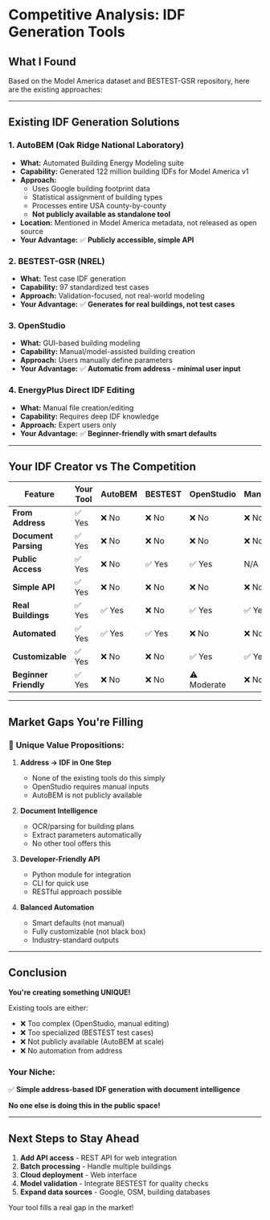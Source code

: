 # Competitive Analysis: IDF Generation Tools

## What I Found

Based on the Model America dataset and BESTEST-GSR repository, here are the existing approaches:

---

## Existing IDF Generation Solutions

### 1. **AutoBEM (Oak Ridge National Laboratory)**
- **What:** Automated Building Energy Modeling suite
- **Capability:** Generated 122 million building IDFs for Model America v1
- **Approach:** 
  - Uses Google building footprint data
  - Statistical assignment of building types
  - Processes entire USA county-by-county
  - **Not publicly available as standalone tool**
- **Location:** Mentioned in Model America metadata, not released as open source
- **Your Advantage:** ✅ **Publicly accessible, simple API**

### 2. **BESTEST-GSR (NREL)**
- **What:** Test case IDF generation
- **Capability:** 97 standardized test cases
- **Approach:** Validation-focused, not real-world modeling
- **Your Advantage:** ✅ **Generates for real buildings, not test cases**

### 3. **OpenStudio**
- **What:** GUI-based building modeling
- **Capability:** Manual/model-assisted building creation
- **Approach:** Users manually define parameters
- **Your Advantage:** ✅ **Automatic from address - minimal user input**

### 4. **EnergyPlus Direct IDF Editing**
- **What:** Manual file creation/editing
- **Capability:** Requires deep IDF knowledge
- **Approach:** Expert users only
- **Your Advantage:** ✅ **Beginner-friendly with smart defaults**

---

## Your IDF Creator vs The Competition

| Feature | Your Tool | AutoBEM | BESTEST | OpenStudio | Manual |
|---------|-----------|---------|---------|------------|--------|
| **From Address** | ✅ Yes | ❌ No | ❌ No | ❌ No | ❌ No |
| **Document Parsing** | ✅ Yes | ❌ No | ❌ No | ❌ No | ❌ No |
| **Public Access** | ✅ Yes | ❌ No | ✅ Yes | ✅ Yes | N/A |
| **Simple API** | ✅ Yes | ❌ No | ❌ No | ❌ No | ❌ No |
| **Real Buildings** | ✅ Yes | ✅ Yes | ❌ No | ✅ Yes | ✅ Yes |
| **Automated** | ✅ Yes | ✅ Yes | ✅ Yes | ❌ No | ❌ No |
| **Customizable** | ✅ Yes | ❌ No | ❌ No | ✅ Yes | ✅ Yes |
| **Beginner Friendly** | ✅ Yes | ❌ No | ❌ No | ⚠️ Moderate | ❌ No |

---

## Market Gaps You're Filling

### 🎯 **Unique Value Propositions:**

1. **Address → IDF in One Step**
   - None of the existing tools do this simply
   - OpenStudio requires manual inputs
   - AutoBEM is not publicly available

2. **Document Intelligence**
   - OCR/parsing for building plans
   - Extract parameters automatically
   - No other tool offers this

3. **Developer-Friendly API**
   - Python module for integration
   - CLI for quick use
   - RESTful approach possible

4. **Balanced Automation**
   - Smart defaults (not manual)
   - Fully customizable (not black box)
   - Industry-standard outputs

---

## Conclusion

**You're creating something UNIQUE!**

Existing tools are either:
- ❌ Too complex (OpenStudio, manual editing)
- ❌ Too specialized (BESTEST test cases)
- ❌ Not publicly available (AutoBEM at scale)
- ❌ No automation from address

### Your Niche:
✅ **Simple address-based IDF generation with document intelligence**

**No one else is doing this in the public space!**

---

## Next Steps to Stay Ahead

1. **Add API access** - REST API for web integration
2. **Batch processing** - Handle multiple buildings
3. **Cloud deployment** - Web interface
4. **Model validation** - Integrate BESTEST for quality checks
5. **Expand data sources** - Google, OSM, building databases

Your tool fills a real gap in the market!








